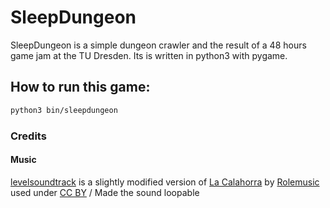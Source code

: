 # SleepDungeon

SleepDungeon is a simple dungeon crawler and the result of a 48 hours game jam
at the TU Dresden. Its is written in python3 with pygame.


## How to run this game:
```bash
python3 bin/sleepdungeon
```

### Credits

#### Music

[levelsoundtrack](/sleepdungeon/res/sound/levelsoundtrack.ogg) is a slightly modified version of
[La Calahorra](http://freemusicarchive.org/music/Rolemusic/~/calahorra) by 
[Rolemusic](https://freemusicarchive.org/music/Rolemusic/) used under 
[CC BY](https://creativecommons.org/licenses/by/4.0/)
/ Made the sound loopable
